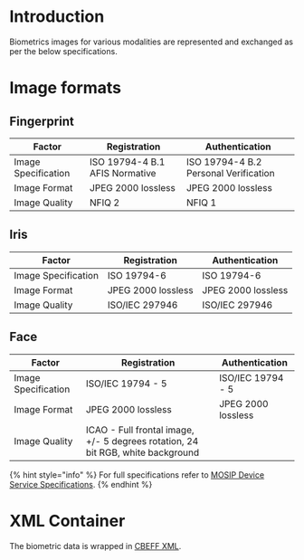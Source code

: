 # Introduction

Biometrics images for various modalities are represented and exchanged as per the below specifications.

# Image formats
## Fingerprint 
Factor | Registration | Authentication
-------|--------------|---------------- 
Image Specification	| ISO 19794-4 B.1 AFIS Normative | ISO 19794-4 B.2 Personal Verification
Image Format | JPEG 2000 lossless | JPEG 2000 lossless
Image Quality |	NFIQ 2 | NFIQ 1

## Iris
Factor | Registration | Authentication
-------|--------------|---------------- 
Image Specification | ISO 19794-6 | ISO 19794-6
Image Format | JPEG 2000 lossless | JPEG 2000 lossless
Image Quality | ISO/IEC 29794­6 | ISO/IEC 29794­6

## Face 
Factor | Registration | Authentication
-------|--------------|---------------- 
Image Specification | ISO/IEC 19794 - 5 | ISO/IEC 19794 - 5
Image Format | JPEG 2000 lossless | JPEG 2000 lossless
Image Quality | ICAO - Full frontal image, +/- 5 degrees rotation, 24 bit RGB, white background

{% hint style="info" %}
For full specifications refer to [MOSIP Device Service Specifications](MOSIP-Device-Service-Specification.md).
{% endhint %}

# XML Container

The biometric data is wrapped in [CBEFF XML](CBEFF-XML.md).
